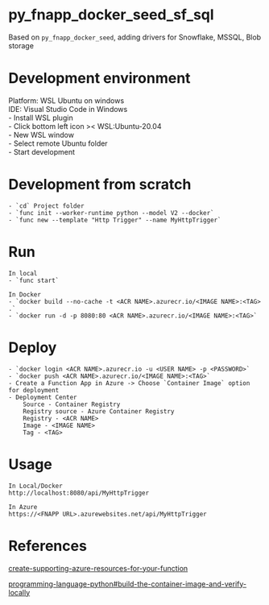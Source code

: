 # py_fnapp_docker_seed_sf_sql
Based on `py_fnapp_docker_seed`, adding drivers for Snowflake, MSSQL, Blob storage

# Development environment
Platform: WSL Ubuntu on windows  
IDE: Visual Studio Code in Windows  
    - Install WSL plugin  
    - Click bottom left icon >< WSL:Ubuntu-20.04  
    - New WSL window  
    - Select remote Ubuntu folder  
    - Start development  

# Development from scratch
    - `cd` Project folder
    - `func init --worker-runtime python --model V2 --docker`
    - `func new --template "Http Trigger" --name MyHttpTrigger`

# Run
    In local
    - `func start`

    In Docker
    - `docker build --no-cache -t <ACR NAME>.azurecr.io/<IMAGE NAME>:<TAG> .`
    - `docker run -d -p 8080:80 <ACR NAME>.azurecr.io/<IMAGE NAME>:<TAG>`

# Deploy
    - `docker login <ACR NAME>.azurecr.io -u <USER NAME> -p <PASSWORD>`
    - `docker push <ACR NAME>.azurecr.io/<IMAGE NAME>:<TAG>`
    - Create a Function App in Azure -> Choose `Container Image` option for deployment
    - Deployment Center
        Source - Container Registry
        Registry source - Azure Container Registry
        Registry - <ACR NAME>
        Image - <IMAGE NAME>
        Tag - <TAG>

# Usage
    In Local/Docker
    http://localhost:8080/api/MyHttpTrigger

    In Azure
    https://<FNAPP URL>.azurewebsites.net/api/MyHttpTrigger

# References
[create-supporting-azure-resources-for-your-function](https://learn.microsoft.com/en-us/azure/azure-functions/functions-how-to-custom-container?tabs=core-tools%2Cacr%2Cazure-cli2%2Cazure-cli&pivots=azure-functions#create-supporting-azure-resources-for-your-function)

[programming-language-python#build-the-container-image-and-verify-locally](https://learn.microsoft.com/en-us/azure/azure-functions/functions-create-container-registry?tabs=acr%2Cbash&pivots=programming-language-python#build-the-container-image-and-verify-locally)
